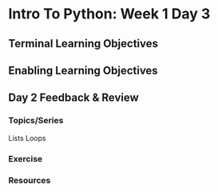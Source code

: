# Intro To Python: Week 1 Day 3

## Terminal Learning Objectives

## Enabling Learning Objectives

## Day 2 Feedback & Review

### Topics/Series
Lists
Loops

### Exercise

### Resources
